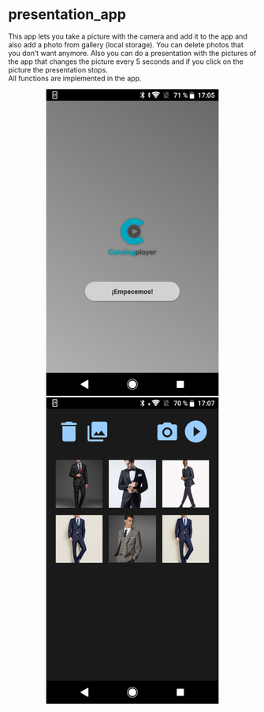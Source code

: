 # presentation_app
This app lets you take a picture with the camera and add it to the app and also add a photo from gallery (local storage). You can delete photos that you don’t want anymore. Also you can do a presentation with the pictures of the app that changes the picture every 5 seconds and if you click on the picture the presentation stops.   
All functions are implemented in the app.

<p align="center">
  <img src="https://github.com/santirubiras/presentation_app/blob/master/Landing.png?raw=true" width="350"/>
  <img src="https://github.com/santirubiras/presentation_app/blob/master/Gallery.png?raw=true" width="350"/>
</p>
